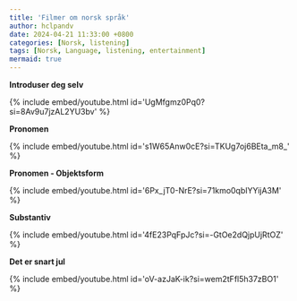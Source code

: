 ```yaml
---
title: 'Filmer om norsk språk'
author: hclpandv
date: 2024-04-21 11:33:00 +0800
categories: [Norsk, listening]
tags: [Norsk, Language, listening, entertainment]
mermaid: true
---
```


**Introduser deg selv**  

{% include embed/youtube.html id='UgMfgmz0Pq0?si=8Av9u7jzAL2YU3bv' %}  

**Pronomen**  

{% include embed/youtube.html id='s1W65Anw0cE?si=TKUg7oj6BEta_m8_' %}  

**Pronomen - Objektsform**

{% include embed/youtube.html id='6Px_jT0-NrE?si=71kmo0qbIYYijA3M' %}  

**Substantiv**

{% include embed/youtube.html id='4fE23PqFpJc?si=-GtOe2dQjpUjRtOZ' %}  

**Det er snart jul**

{% include embed/youtube.html id='oV-azJaK-ik?si=wem2tFfl5h37zBO1' %}  
